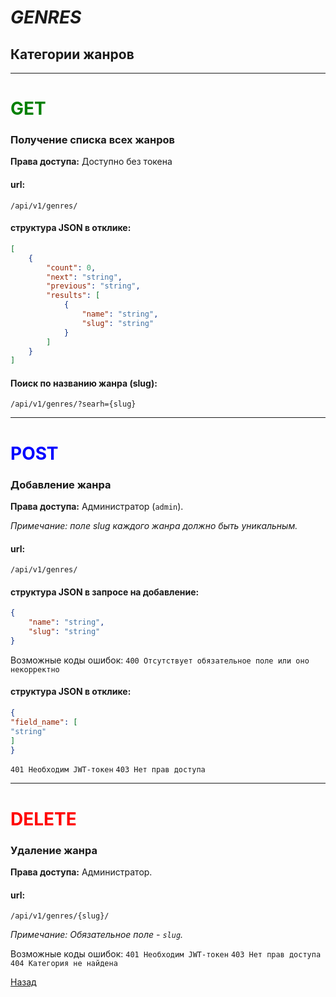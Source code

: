 # *GENRES*
## Категории жанров
***
# <span style="color:green">GET</span>
### Получение списка всех жанров

**Права доступа:** Доступно без токена

#### url:
```
/api/v1/genres/
```
#### структура JSON в отклике:
```JSON
[
    {
        "count": 0,
        "next": "string",
        "previous": "string",
        "results": [
            {
                "name": "string",
                "slug": "string"
            }
        ]
    }
]
```
#### Поиск по названию жанра (slug):
```
/api/v1/genres/?searh={slug}
```

***
# <span style="color:blue">POST</span>
### Добавление жанра
**Права доступа:** Администратор (`admin`).

*Примечание: поле slug каждого жанра должно быть уникальным.*

#### url:
```
/api/v1/genres/
```
#### структура JSON в запросе на добавление:
```JSON
{
    "name": "string",
    "slug": "string"
}
```
Возможные коды ошибок:
`400 Отсутствует обязательное поле или оно некорректно`
#### структура JSON в отклике:
```JSON
{
"field_name": [
"string"
]
}
```
`401 Необходим JWT-токен`
`403 Нет прав доступа`
***
# <span style="color:red">DELETE</span>
### Удаление жанра

**Права доступа:** Администратор.

#### url:
```
/api/v1/genres/{slug}/
```
*Примечание: Обязательное поле - `slug`.*

Возможные коды ошибок:
`401 Необходим JWT-токен`
`403 Нет прав доступа`
`404 Категория не найдена`

[Назад](../../../README.md/#Описание)